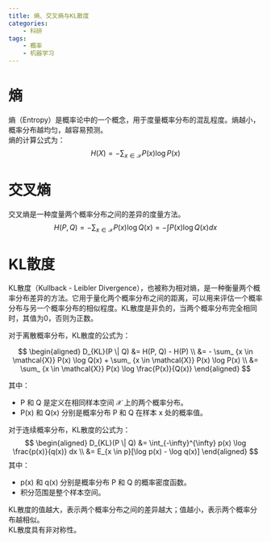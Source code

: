 ```yaml
---
title: 熵、交叉熵与KL散度
categories: 
    - 科研
tags: 
    - 概率
    - 机器学习
---
```


# 熵
熵（Entropy）是概率论中的一个概念，用于度量概率分布的混乱程度。熵越小，概率分布越均匀，越容易预测。  
熵的计算公式为：
$$ H(X) = - \sum_ {x \in \mathcal{X}} P(x) \log P(x) $$

<!--more-->

# 交叉熵
交叉熵是一种度量两个概率分布之间的差异的度量方法。
$$ H(P, Q) = - \sum_ {x \in \mathcal{X}} P(x) \log Q(x) = - \int P(x) \log Q(x) dx $$

# KL散度

KL散度（Kullback - Leibler Divergence），也被称为相对熵，是一种衡量两个概率分布差异的方法。它用于量化两个概率分布之间的距离，可以用来评估一个概率分布与另一个概率分布的相似程度。KL散度是非负的，当两个概率分布完全相同时，其值为0，否则为正数。


对于离散概率分布，KL散度的公式为：

$$
\begin{aligned}
D_{KL}(P \| Q) &= H(P, Q) - H(P)  \\ 
&= - \sum_ {x \in \mathcal{X}} P(x) \log Q(x) + \sum_ {x \in \mathcal{X}} P(x) \log P(x) \\
&= \sum_ {x \in \mathcal{X}} P(x) \log \frac{P(x)}{Q(x)}
\end{aligned}
$$

其中：
- P 和 Q 是定义在相同样本空间 $\mathcal{X}$ 上的两个概率分布。
- P(x) 和 Q(x) 分别是概率分布 P 和 Q 在样本 x 处的概率值。

对于连续概率分布，KL散度的公式为：
$$
\begin{aligned}
D_{KL}(P \| Q) &= \int_{-\infty}^{\infty} p(x) \log \frac{p(x)}{q(x)} dx \\
 &= E_{x \in p}[\log p(x) - \log q(x)] 
\end{aligned}
$$
其中：
- p(x) 和 q(x) 分别是概率分布 P 和 Q 的概率密度函数。
- 积分范围是整个样本空间。

KL散度的值越大，表示两个概率分布之间的差异越大；值越小，表示两个概率分布越相似。  
KL散度具有非对称性。
